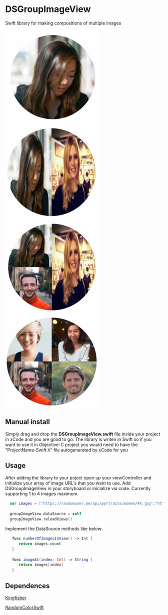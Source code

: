 # DSGroupImageView
Swift library for making compositions of multiple images

<img src="one.png" width="300" height="300" />
<img src="two.png" width="300" height="300" />
<img src="three.png" width="300" height="300" />
<img src="four.png" width="300" height="300" />

## Manual install

Simply drag and drop the **DSGroupImageView.swift** file inside your project in xCode and you are good to go. The library is writen in Swift so if you want to use it in Objective-C project you would need to have the "ProjectName-Swift.h" file autogenerated by xCode for you

## Usage

After adding the library to your poject open up your viewController and initialize your array of image URL's that you want to use. Add DSGroupImageView in your storyboard or inicialize via code. Currently supporting 1 to 4 images maximum.

```Swift
  var images = ["https://randomuser.me/api/portraits/women/44.jpg","https://randomuser.me/api/portraits/women/42.jpg",     "https://randomuser.me/api/portraits/men/44.jpg"]

  groupImageView.dataSource = self 
  groupImageView.reloadViews()
```
Implement the DataSource methods like below:

```Swift
   func numberOfImagesInView() -> Int {
      return images.count
   }
   
   func imageAt(index: Int) -> String {
      return images[index]
   }
```
   
## Dependences 
[Kingfisher](https://github.com/onevcat/Kingfisher)

[RandomColorSwift](https://github.com/onevcat/RandomColorSwift)
